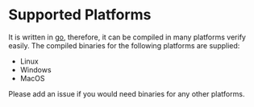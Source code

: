 # Supported Platforms

It is written in [go](https://golang.org/), therefore, it can be compiled
in many platforms verify easily. The compiled binaries for the following 
platforms are supplied:

* Linux
* Windows
* MacOS

Please add an issue if you would need binaries for any other platforms.
